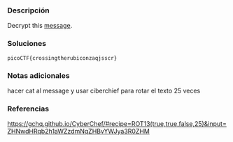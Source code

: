### Descripción
Decrypt this [message](https://jupiter.challenges.picoctf.org/static/49f31c8f17817dc2d367428c9e5ab0bc/ciphertext).
### Soluciones


```
picoCTF{crossingtherubiconzaqjsscr}
```
### Notas adicionales
hacer cat al message y usar ciberchief para rotar el texto 25 veces
### Referencias

https://gchq.github.io/CyberChef/#recipe=ROT13(true,true,false,25)&input=ZHNwdHRqb2h1aWZzdmNqZHBvYWJya3R0ZHM